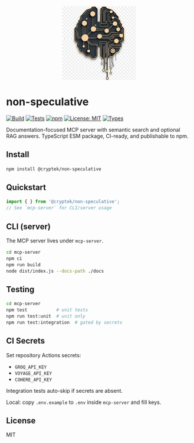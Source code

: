 <div align="center">
  <img src="resources/logo.png" alt="Non‑Speculative logo" width="200" />
</div>

# non-speculative

[![Build](https://github.com/cryptekbits/Non-Speculative/actions/workflows/build.yml/badge.svg?branch=main)](https://github.com/cryptekbits/Non-Speculative/actions/workflows/build.yml) [![Tests](https://github.com/cryptekbits/Non-Speculative/actions/workflows/tests.yml/badge.svg?branch=main)](https://github.com/cryptekbits/Non-Speculative/actions/workflows/tests.yml)
[![npm](https://img.shields.io/npm/v/@cryptek/non-speculative.svg)](https://www.npmjs.com/package/@cryptek/non-speculative)
[![License: MIT](https://img.shields.io/badge/License-MIT-green.svg)](./LICENSE)
[![Types](https://img.shields.io/badge/TypeScript-Ready-blue.svg)](#)

Documentation-focused MCP server with semantic search and optional RAG answers. TypeScript ESM package, CI-ready, and publishable to npm.

## Install

```bash
npm install @cryptek/non-speculative
```

## Quickstart

```ts
import { } from '@cryptek/non-speculative';
// See `mcp-server` for CLI/server usage
```

## CLI (server)

The MCP server lives under `mcp-server`.

```bash
cd mcp-server
npm ci
npm run build
node dist/index.js --docs-path ./docs
```

## Testing

```bash
cd mcp-server
npm test           # unit tests
npm run test:unit  # unit only
npm run test:integration  # gated by secrets
```

## CI Secrets

Set repository Actions secrets:

- `GROQ_API_KEY`
- `VOYAGE_API_KEY`
- `COHERE_API_KEY`

Integration tests auto-skip if secrets are absent.

Local: copy `.env.example` to `.env` inside `mcp-server` and fill keys.

## License

MIT


